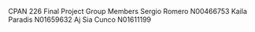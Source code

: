 CPAN 226
Final Project
Group Members
Sergio Romero N00466753
Kaila Paradis N01659632
Aj Sia Cunco N01611199

<!-- Superuser
username: teamadmin
password: admin -->

<!-- Title: Chat application
Description: Develop a chat application between multiple users. To develop the application, you can use Python with Django or similar tools. The application should include the following minimum features.
•
Each user should have a dedicated window or page to interact with others.
•
Page should clearly display the username.
•
Most recent conversations should display in the window/GUI
•
All the conversation should be stored in a file or database in chronological order. -->